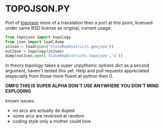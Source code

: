 # TOPOJSON.PY

Port of [topojson](https://github.com/mbostock/topojson) more of a translation then a port at this point, licensed under same BSD license as original, current usage:

```python
from topojson import topology
from json import load,dump
inJson = load(open('StateRepDistricts.geojson'))
outJson = topology(inJson)
dump(outJson,open('StateRepDistricts.topojson','w'))
```

In theory topology takes a super unpythonic options dict as a second argument, 
haven't tested this yet. Help and pull requests appreciated (especially from those
more fluent at python then I).

**OMFG THIS IS SUPER ALPHA DON'T USE ANYWHERE YOU DON'T MIND EXPLODING**

known issues:

- no arcs are actually de duped
- some arcs are reversed at random
- coding style only a mother could love